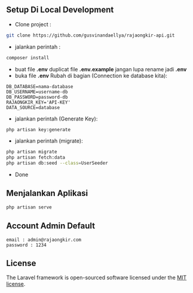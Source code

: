 ## Setup Di Local Development

- Clone project :
```bash
git clone https://github.com/gusvinandaellya/rajaongkir-api.git
```
- jalankan perintah :
```bash
composer install
```
- buat file  <b>.env</b>  duplicat file  <b>.env.example</b>  jangan lupa rename jadi  <b>.env</b>
- buka file  <b>.env</b>  Rubah di bagian (Connection ke database kita):

```
DB_DATABASE=nama-database
DB_USERNAME=username-db
DB_PASSWORD=password-db
RAJAONGKIR_KEY='API-KEY'
DATA_SOURCE=database
```

- jalankan perintah (Generate Key):
```bash
php artisan key:generate
```

- jalankan perintah (migrate):
```bash
php artisan migrate
php artisan fetch:data
php artisan db:seed --class=UserSeeder
```
- Done

## Menjalankan Aplikasi

```bash
php artisan serve
```

## Account Admin Default

```
email : admin@rajaongkir.com
password : 1234
```

## License

The Laravel framework is open-sourced software licensed under the [MIT license](https://opensource.org/licenses/MIT).

